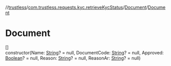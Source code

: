 //[trustless](../../../index.md)/[com.trustless.requests.kyc.retrieveKycStatus](../index.md)/[Document](index.md)/[Document](-document.md)

# Document

[]\
constructor(Name: [String](https://kotlinlang.org/api/latest/jvm/stdlib/kotlin/-string/index.html)? = null, DocumentCode: [String](https://kotlinlang.org/api/latest/jvm/stdlib/kotlin/-string/index.html)? = null, Approved: [Boolean](https://kotlinlang.org/api/latest/jvm/stdlib/kotlin/-boolean/index.html)? = null, Reason: [String](https://kotlinlang.org/api/latest/jvm/stdlib/kotlin/-string/index.html)? = null, ReasonAr: [String](https://kotlinlang.org/api/latest/jvm/stdlib/kotlin/-string/index.html)? = null)

